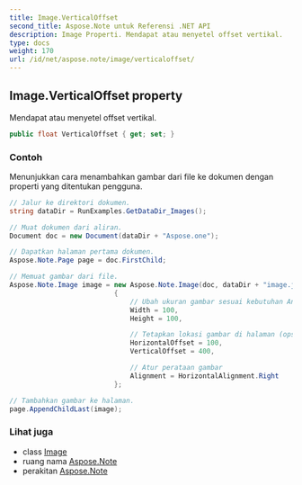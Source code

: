 ```yaml
---
title: Image.VerticalOffset
second_title: Aspose.Note untuk Referensi .NET API
description: Image Properti. Mendapat atau menyetel offset vertikal.
type: docs
weight: 170
url: /id/net/aspose.note/image/verticaloffset/
---
```

## Image.VerticalOffset property

Mendapat atau menyetel offset vertikal.

```csharp
public float VerticalOffset { get; set; }
```

### Contoh

Menunjukkan cara menambahkan gambar dari file ke dokumen dengan properti yang ditentukan pengguna.

```csharp
// Jalur ke direktori dokumen.
string dataDir = RunExamples.GetDataDir_Images();

// Muat dokumen dari aliran.
Document doc = new Document(dataDir + "Aspose.one");

// Dapatkan halaman pertama dokumen.
Aspose.Note.Page page = doc.FirstChild;

// Memuat gambar dari file.
Aspose.Note.Image image = new Aspose.Note.Image(doc, dataDir + "image.jpg")
                          {
                              // Ubah ukuran gambar sesuai kebutuhan Anda (opsional).
                              Width = 100,
                              Height = 100,

                              // Tetapkan lokasi gambar di halaman (opsional).
                              HorizontalOffset = 100,
                              VerticalOffset = 400,

                              // Atur perataan gambar
                              Alignment = HorizontalAlignment.Right
                          };

// Tambahkan gambar ke halaman.
page.AppendChildLast(image);
```

### Lihat juga

* class [Image](../)
* ruang nama [Aspose.Note](../../image/)
* perakitan [Aspose.Note](../../../)


